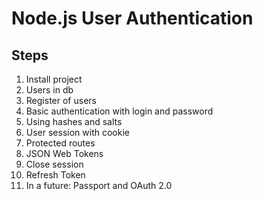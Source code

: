 # Node.js User Authentication

## Steps

1. Install project
2. Users in db
3. Register of users
4. Basic authentication with login and password
5. Using hashes and salts
6. User session with cookie
7. Protected routes
8. JSON Web Tokens
9. Close session
10. Refresh Token
11. In a future: Passport and OAuth 2.0
